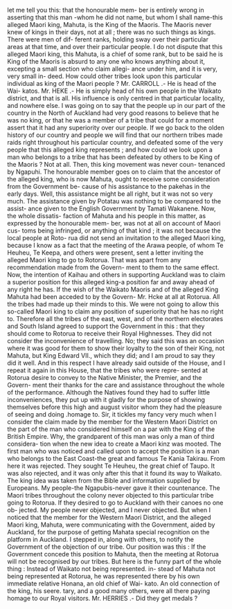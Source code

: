 let me tell you this: that the honourable mem- ber is entirely wrong in asserting that this man -whom he did not name, but whom I shall name-this alleged Maori king, Mahuta, is the King of the Maoris. The Maoris never knew of kings in their days, not at all ; there was no such things as kings. There were men of dif- ferent ranks, holding sway over their particular areas at that time, and over their particular people. I do not dispute that this alleged Maori king, this Mahuta, is a chief of some rank, but to be said he is King of the Maoris is absurd to any one who knows anything about it, excepting a small section who claim allegi- ance under him, and it is very, very small in- deed. How could other tribes look upon this particular individual as king of the Maori people ? Mr. CARROLL .- He is head of the Wai- katos. Mr. HEKE .- He is simply head of his own people in the Waikato district, and that is all. His influence is only centred in that particular locality, and nowhere else. I was going on to say that the people up in our part of the country in the North of Auckland had very good reasons to believe that he was no king, or that he was a member of a tribe that could for a moment assert that it had any superiority over our people. If we go back to the olden history of our country and people we will find that our northern tribes made raids right throughout his particular country, and defeated some of the very people that this alleged king represents ; and how could we look upon a man who belongs to a tribe that has been defeated by others to be King of the Maoris ? Not at all. Then, this king movement was never coun- tenanced by Ngapuhi. The honourable member goes on to claim that the ancestor of the alleged king, who is now Mahuta, ought to receive some consideration from the Government be- cause of his assistance to the pakehas in the early days. Well, this assistance might be all right, but it was not so very much. The assistance given by Potatau was nothing to be compared to the assist- ance given to the English Government by Tamati Wakanene. Now, the whole dissatis- faction of Mahuta and his people in this matter, as expressed by the honourable mem- ber, was not at all on account of Maori cus- toms being infringed, or anything of that kind ; it was not because the local people at Roto- rua did not send an invitation to the alleged Maori king, because I know as a fact that the meeting of the Arawa people, of whom Te Heuheu, Te Keepa, and others were present, sent a letter inviting the alleged Maori king to go to Rotorua. That was apart from any recommendation made from the Govern- ment to them to the same effect. Now, the intention of Kaihau and others in supporting Auckland was to claim a superior position for this alleged king-a position far and away ahead of any right he has. If the wish of the Waikato Maoris and of the alleged King Mahuta had been acceded to by the Govern- Mr. Hcke at all at Rotorua. All the tribes had made up their minds to this. We were not going to allow this so-called Maori king to claim any position of superiority that he has no right to. Therefore all the tribes of the east, west, and of the northern electorates and South Island agreed to support the Government in this : that they should come to Rotorua to receive their Royal Highnesses. They did not consider the inconvenience of travelling. No; they said this was an occasion where it was good for them to show their loyalty to the son of their King, not Mahuta, but King Edward VII., which they did; and I am proud to say they did it well. And in this respect I have already said outside of the House, and I repeat it again in this House, that the tribes who were repre- sented at Rotorua desire to convey to the Native Minister, the Premier, and the Govern- ment their thanks for the care and assistance throughout the whole of the performance. Although the Natives found they had to suffer little inconveniences, they put up with it gladly for the purpose of showing themselves before this high and august visitor whom they had the pleasure of seeing and doing .homage to. Sir, it tickles my fancy very much when I consider the claim made by the member for the Western Maori District on the part of the man who considered himself on a par with the King of the British Empire. Why, the grandparent of this man was only a man of third considera- tion when the new idea to create a Maori kinz was mooted. The first man who was noticed and called upon to accept the position is a man who belongs to the East Coast-the great and famous Te Kania Takirau. From here it was rejected. They sought Te Heuheu, the great chief of Taupo. It was also rejected, and it was only after this that it found its way to Waikato. The king idea was taken from the Bible and information supplied by Europeans. My people-the Ngapubis-never gave it their countenance. The Maori tribes throughout the colony never objected to this particular tribe going to Rotorua. If they desired to go to Auckland with their canoes no one ob- jected. My people never objected, and I never objected. But when I noticed that the member for the Western Maori District, and the alleged Maori king, Mahuta, were communicating with the Government, aided by Auckland, for the purpose of getting Mahata special recognition on the platform in Auckland. I stepped in, along with others, to notify the Government of the objection of our tribe. Our position was this : If the Government concede this position to Mahuta, then the meeting at Rotorua will not be recognised by our tribes. But here is the funny part of the whole thing : Instead of Waikato not being represented. in- stead of Mahuta not being represented at Rotorua, he was represented there by his own immediate relative Honana, an old chief of Wai- kato. An old connection of the king, his seere. tary, and a good many others, were all there paying homage to our Royal visitors. Mr. HERRIES .- Did they get medals ? 